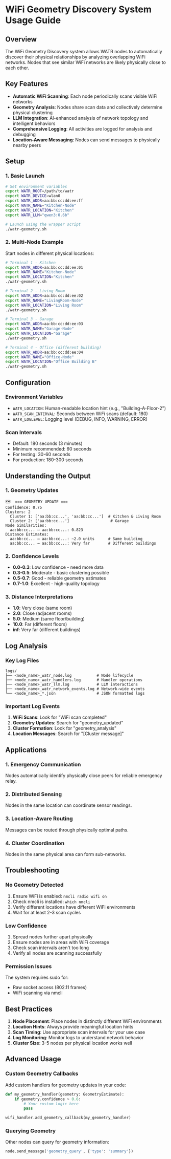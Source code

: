 # WiFi Geometry Discovery System Usage Guide

## Overview

The WiFi Geometry Discovery system allows WATR nodes to automatically discover their physical relationships by analyzing overlapping WiFi networks. Nodes that see similar WiFi networks are likely physically close to each other.

## Key Features

- **Automatic WiFi Scanning**: Each node periodically scans visible WiFi networks
- **Geometry Analysis**: Nodes share scan data and collectively determine physical clustering
- **LLM Integration**: AI-enhanced analysis of network topology and intelligent behaviors
- **Comprehensive Logging**: All activities are logged for analysis and debugging
- **Location-Aware Messaging**: Nodes can send messages to physically nearby peers

## Setup

### 1. Basic Launch

```bash
# Set environment variables
export WATR_ROOT=/path/to/watr
export WATR_DEVICE=wlan0
export WATR_ADDR=aa:bb:cc:dd:ee:ff
export WATR_NAME="Kitchen-Node"
export WATR_LOCATION="Kitchen"
export WATR_LLM="qwen3:0.6b"

# Launch using the wrapper script
./watr-geometry.sh
```

### 2. Multi-Node Example

Start nodes in different physical locations:

```bash
# Terminal 1 - Kitchen
export WATR_ADDR=aa:bb:cc:dd:ee:01
export WATR_NAME="Kitchen-Node"
export WATR_LOCATION="Kitchen"
./watr-geometry.sh

# Terminal 2 - Living Room  
export WATR_ADDR=aa:bb:cc:dd:ee:02
export WATR_NAME="LivingRoom-Node"
export WATR_LOCATION="Living Room"
./watr-geometry.sh

# Terminal 3 - Garage
export WATR_ADDR=aa:bb:cc:dd:ee:03
export WATR_NAME="Garage-Node"
export WATR_LOCATION="Garage"
./watr-geometry.sh

# Terminal 4 - Office (different building)
export WATR_ADDR=aa:bb:cc:dd:ee:04
export WATR_NAME="Office-Node"
export WATR_LOCATION="Office Building B"
./watr-geometry.sh
```

## Configuration

### Environment Variables

- `WATR_LOCATION`: Human-readable location hint (e.g., "Building-A-Floor-2")
- `WATR_SCAN_INTERVAL`: Seconds between WiFi scans (default: 180)
- `WATR_LOGLEVEL`: Logging level (DEBUG, INFO, WARNING, ERROR)

### Scan Intervals

- Default: 180 seconds (3 minutes)
- Minimum recommended: 60 seconds
- For testing: 30-60 seconds
- For production: 180-300 seconds

## Understanding the Output

### 1. Geometry Updates

```
🗺️  === GEOMETRY UPDATE ===
Confidence: 0.75
Clusters: 2
  Cluster 1: ['aa:bb:cc...', 'aa:bb:cc...']  # Kitchen & Living Room
  Cluster 2: ['aa:bb:cc...']                  # Garage
Node Similarities:
  aa:bb:cc... ↔ aa:bb:cc...: 0.823
Distance Estimates:
  aa:bb:cc... ↔ aa:bb:cc...: ~2.0 units      # Same building
  aa:bb:cc... ↔ aa:bb:cc...: Very far        # Different buildings
```

### 2. Confidence Levels

- **0.0-0.3**: Low confidence - need more data
- **0.3-0.5**: Moderate - basic clustering possible
- **0.5-0.7**: Good - reliable geometry estimates
- **0.7-1.0**: Excellent - high-quality topology

### 3. Distance Interpretations

- **1.0**: Very close (same room)
- **2.0**: Close (adjacent rooms)
- **5.0**: Medium (same floor/building)
- **10.0**: Far (different floors)
- **inf**: Very far (different buildings)

## Log Analysis

### Key Log Files

```
logs/
├── <node_name>_watr_node.log           # Node lifecycle
├── <node_name>_watr_handlers.log       # Handler operations
├── <node_name>_watr_llm.log            # LLM interactions
├── <node_name>_watr_network_events.log # Network-wide events
└── <node_name>_*.json                  # JSON formatted logs
```

### Important Log Events

1. **WiFi Scans**: Look for "WiFi scan completed"
2. **Geometry Updates**: Search for "geometry_updated"
3. **Cluster Formation**: Look for "geometry_analysis"
4. **Location Messages**: Search for "[Cluster message]"

## Applications

### 1. Emergency Communication
Nodes automatically identify physically close peers for reliable emergency relay.

### 2. Distributed Sensing
Nodes in the same location can coordinate sensor readings.

### 3. Location-Aware Routing
Messages can be routed through physically optimal paths.

### 4. Cluster Coordination
Nodes in the same physical area can form sub-networks.

## Troubleshooting

### No Geometry Detected

1. Ensure WiFi is enabled: `nmcli radio wifi on`
2. Check nmcli is installed: `which nmcli`
3. Verify different locations have different WiFi environments
4. Wait for at least 2-3 scan cycles

### Low Confidence

1. Spread nodes further apart physically
2. Ensure nodes are in areas with WiFi coverage
3. Check scan intervals aren't too long
4. Verify all nodes are scanning successfully

### Permission Issues

The system requires sudo for:
- Raw socket access (802.11 frames)
- WiFi scanning via nmcli

## Best Practices

1. **Node Placement**: Place nodes in distinctly different WiFi environments
2. **Location Hints**: Always provide meaningful location hints
3. **Scan Timing**: Use appropriate scan intervals for your use case
4. **Log Monitoring**: Monitor logs to understand network behavior
5. **Cluster Size**: 3-5 nodes per physical location works well

## Advanced Usage

### Custom Geometry Callbacks

Add custom handlers for geometry updates in your code:

```python
def my_geometry_handler(geometry: GeometryEstimate):
    if geometry.confidence > 0.6:
        # Your custom logic here
        pass

wifi_handler.add_geometry_callback(my_geometry_handler)
```

### Querying Geometry

Other nodes can query for geometry information:

```python
node.send_message('geometry_query', {'type': 'summary'})
```